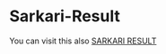 # Sarkari-Result
You can visit this also <a href="https://sarkariresultweb.netlify.app">SARKARI RESULT</a>
